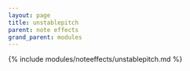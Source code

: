 ```yaml
---
layout: page
title: unstablepitch
parent: note effects
grand_parent: modules
---
```


{% include modules/noteeffects/unstablepitch.md %}
